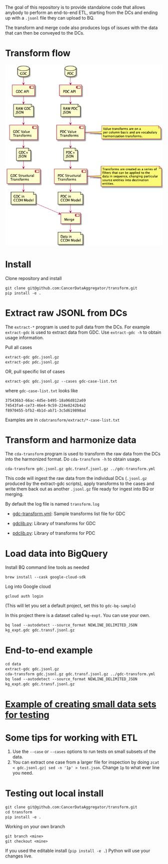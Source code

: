 The goal of this repository is to provide standalone code that allows anybody to
perform an end-to-end ETL, starting from the DCs and ending up with a `.jsonl`
file they can upload to BQ.

The transform and merge code also produces logs of issues with the data that can
then be conveyed to the DCs.

# Transform flow

![](overallflow.png)


# Install

Clone repository and install
```
git clone git@github.com:CancerDataAggregator/transform.git
pip install -e .
```


# Extract raw JSONL from DCs
The `extract-*` program is used to pull data from the DCs. For example
`extract-gdc` is used to extract data from GDC. Use `extract-gdc -h` to obtain
usage information.


Pull all cases
```
extract-gdc gdc.jsonl.gz
extract-pdc pdc.jsonl.gz
```

OR, pull specific list of cases
```
extract-gdc gdc.jsonl.gz --cases gdc-case-list.txt
```

where `gdc-case-list.txt` looks like 

```
375436b3-66ac-4d5e-b495-18a96d812a69
74543fa4-ce73-46e4-9c59-224e8242b4a2
f8970455-bfb2-4b1d-ab71-3c5d619898ad
```

Examples are in `cdatransform/extract/*-case-list.txt`


# Transform and harmonize data

The `cda-transform` program is used to transform the raw data from the DCs into
the harmonized format. Do `cda-transform -h` to obtain usage.

```
cda-transform gdc.jsonl.gz gdc.transf.jsonl.gz ../gdc-transform.yml
```

This code will ingest the raw data from the individual DCs (`.jsonl.gz` produced
by the extract-gdc scripts), apply transforms to the cases and write them back
out as another `.jsonl.gz` file ready for ingest into BQ or merging.

By default the log file is named `transform.log`

- [gdc-transform.yml](gdc-transform.yml): Sample transforms list file for GDC

- [gdclib.py](cdatransform/gdclib.py): Library of transforms for GDC 
- [pdclib.py](cdatransform/pdclib.py): Library of transforms for PDC 


# Load data into BigQuery

Install BQ command line tools as needed
```
brew install --cask google-cloud-sdk
```

Log into Google cloud

```
gcloud auth login
```

(This will let you set a default project, set this to `gdc-bq-sample`)


In this project there is a dataset called `kg-expt`. You can use your own.

```
bq load --autodetect --source_format NEWLINE_DELIMITED_JSON kg_expt.gdc gdc.transf.jsonl.gz
```

# End-to-end example

```
cd data
extract-gdc gdc.jsonl.gz 
cda-transform gdc.jsonl.gz gdc.transf.jsonl.gz ../gdc-transform.yml
bq load --autodetect --source_format NEWLINE_DELIMITED_JSON kg_expt.gdc gdc.transf.jsonl.gz
```

# [Example of creating small data sets for testing](tests/small/Readme.md)

# Some tips for working with ETL
1. Use the `--case` or `--cases` options to run tests on small subsets of the data.
1. You can extract one case from a larger file for inspection by doing `zcat <
   gdc.jsonl.gz| sed -n '1p' > test.json`. Change `1p` to what ever line you
   need. 


# Testing out local install

```
git clone git@github.com:CancerDataAggregator/transform.git
cd transform
pip install -e .
```

Working on your own branch

```
git branch <mine>
git checkout <mine>
```

If you used the editable install (`pip install -e .`) Python will use your
changes live.
